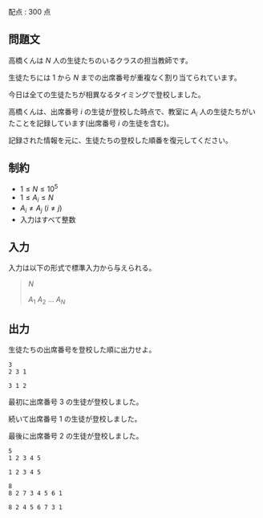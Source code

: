 配点 : $300$ 点

## 問題文

高橋くんは $N$ 人の生徒たちのいるクラスの担当教師です。

生徒たちには $1$ から $N$ までの出席番号が重複なく割り当てられています。

今日は全ての生徒たちが相異なるタイミングで登校しました。

高橋くんは、出席番号 $i$ の生徒が登校した時点で、教室に $A_i$ 人の生徒たちがいたことを記録しています(出席番号 $i$ の生徒を含む)。

記録された情報を元に、生徒たちの登校した順番を復元してください。

## 制約

- $1 \le N \le 10^5$
- $1 \le A_i \le N$
- $A_i \neq A_j$ $(i \neq j)$
- 入力はすべて整数

## 入力

入力は以下の形式で標準入力から与えられる。

> $N$
> 
> $A_1$ $A_2$ $\ldots$ $A_N$

## 出力

生徒たちの出席番号を登校した順に出力せよ。

```input1
3
2 3 1
```

```output1
3 1 2
```

最初に出席番号 $3$ の生徒が登校しました。

続いて出席番号 $1$ の生徒が登校しました。

最後に出席番号 $2$ の生徒が登校しました。

```input2
5
1 2 3 4 5
```

```output2
1 2 3 4 5
```

```input3
8
8 2 7 3 4 5 6 1
```

```output3
8 2 4 5 6 7 3 1
```